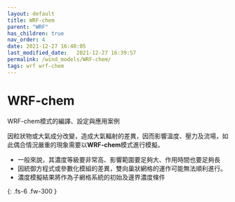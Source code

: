 ```yaml
---
layout: default
title: WRF-chem
parent: "WRF"
has_children: true
nav_order: 4
date: 2021-12-27 16:40:05
last_modified_date:   2021-12-27 16:39:57
permalink: /wind_models/WRF-chem/
tags: wrf wrf-chem
---
```


# WRF-chem

WRF-chem模式的編譯、設定與應用案例

因粒狀物或大氣成分改變，造成大氣輻射的差異，因而影響溫度、壓力及流場，如此偶合情況嚴重的現象需要以**WRF-chem**模式進行模擬。

- 一般來說，其濃度等級要非常高、影響範圍要足夠大、作用時間也要足夠長
- 因統御方程式或參數化模組的差異，雙向巢狀網格的運作可能無法順利進行。
- 濃度模擬結果將作為子網格系統的初始及邊界濃度條件

{: .fs-6 .fw-300 }
